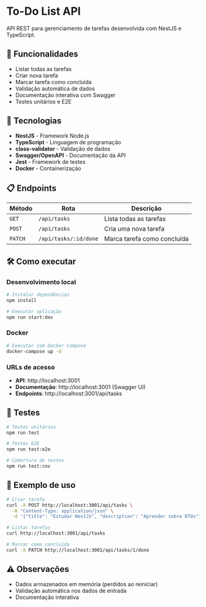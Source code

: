 # To-Do List API

API REST para gerenciamento de tarefas desenvolvida com NestJS e TypeScript.

## 🚀 Funcionalidades

- Listar todas as tarefas
- Criar nova tarefa
- Marcar tarefa como concluída
- Validação automática de dados
- Documentação interativa com Swagger
- Testes unitários e E2E

## 🔧 Tecnologias

- **NestJS** - Framework Node.js
- **TypeScript** - Linguagem de programação
- **class-validator** - Validação de dados
- **Swagger/OpenAPI** - Documentação da API
- **Jest** - Framework de testes
- **Docker** - Containerização

## 📋 Endpoints

| Método | Rota | Descrição |
|--------|------|-----------|
| `GET` | `/api/tasks` | Lista todas as tarefas |
| `POST` | `/api/tasks` | Cria uma nova tarefa |
| `PATCH` | `/api/tasks/:id/done` | Marca tarefa como concluída |

## 🛠️ Como executar

### Desenvolvimento local

```bash
# Instalar dependências
npm install

# Executar aplicação
npm run start:dev
```

### Docker

```bash
# Executar com Docker Compose
docker-compose up -d
```

### URLs de acesso

- **API**: http://localhost:3001
- **Documentação**: http://localhost:3001 (Swagger UI)
- **Endpoints**: http://localhost:3001/api/tasks

## 🧪 Testes

```bash
# Testes unitários
npm run test

# Testes E2E
npm run test:e2e

# Cobertura de testes
npm run test:cov
```

## 📝 Exemplo de uso

```bash
# Criar tarefa
curl -X POST http://localhost:3001/api/tasks \
  -H "Content-Type: application/json" \
  -d '{"title": "Estudar NestJS", "description": "Aprender sobre DTOs"}'

# Listar tarefas
curl http://localhost:3001/api/tasks

# Marcar como concluída
curl -X PATCH http://localhost:3001/api/tasks/1/done
```

## ⚠️ Observações

- Dados armazenados em memória (perdidos ao reiniciar)
- Validação automática nos dados de entrada
- Documentação interativa